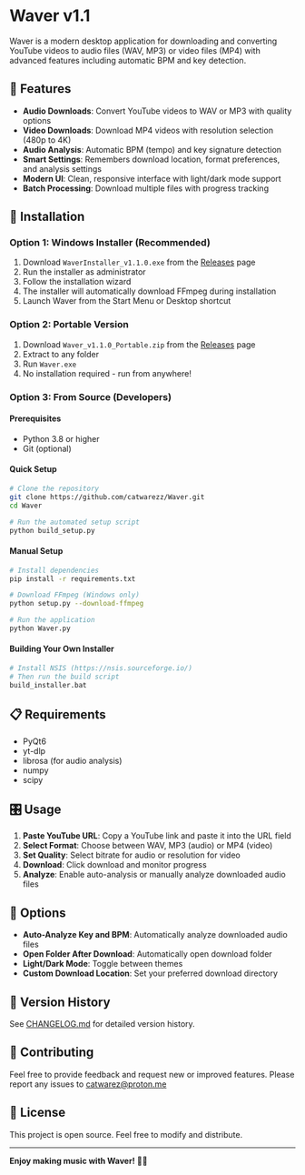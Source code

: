 # Waver v1.1

Waver is a modern desktop application for downloading and converting YouTube videos to audio files (WAV, MP3) or video files (MP4) with advanced features including automatic BPM and key detection.

## 🎵 Features

- **Audio Downloads**: Convert YouTube videos to WAV or MP3 with quality options
- **Video Downloads**: Download MP4 videos with resolution selection (480p to 4K)
- **Audio Analysis**: Automatic BPM (tempo) and key signature detection
- **Smart Settings**: Remembers download location, format preferences, and analysis settings
- **Modern UI**: Clean, responsive interface with light/dark mode support
- **Batch Processing**: Download multiple files with progress tracking

## 🚀 Installation

### Option 1: Windows Installer (Recommended)
1. Download `WaverInstaller_v1.1.0.exe` from the [Releases](https://github.com/catwarezz/Waver/releases) page
2. Run the installer as administrator
3. Follow the installation wizard
4. The installer will automatically download FFmpeg during installation
5. Launch Waver from the Start Menu or Desktop shortcut

### Option 2: Portable Version
1. Download `Waver_v1.1.0_Portable.zip` from the [Releases](https://github.com/catwarezz/Waver/releases) page
2. Extract to any folder
3. Run `Waver.exe`
4. No installation required - run from anywhere!

### Option 3: From Source (Developers)

#### Prerequisites
- Python 3.8 or higher
- Git (optional)

#### Quick Setup
```bash
# Clone the repository
git clone https://github.com/catwarezz/Waver.git
cd Waver

# Run the automated setup script
python build_setup.py
```

#### Manual Setup
```bash
# Install dependencies
pip install -r requirements.txt

# Download FFmpeg (Windows only)
python setup.py --download-ffmpeg

# Run the application
python Waver.py
```

#### Building Your Own Installer
```bash
# Install NSIS (https://nsis.sourceforge.io/)
# Then run the build script
build_installer.bat
```

## 📋 Requirements

- PyQt6
- yt-dlp
- librosa (for audio analysis)
- numpy
- scipy

## 🎛️ Usage

1. **Paste YouTube URL**: Copy a YouTube link and paste it into the URL field
2. **Select Format**: Choose between WAV, MP3 (audio) or MP4 (video)
3. **Set Quality**: Select bitrate for audio or resolution for video
4. **Download**: Click download and monitor progress
5. **Analyze**: Enable auto-analysis or manually analyze downloaded audio files

## 🔧 Options

- **Auto-Analyze Key and BPM**: Automatically analyze downloaded audio files
- **Open Folder After Download**: Automatically open download folder
- **Light/Dark Mode**: Toggle between themes
- **Custom Download Location**: Set your preferred download directory

## 📝 Version History

See [CHANGELOG.md](CHANGELOG.md) for detailed version history.

## 🤝 Contributing

Feel free to provide feedback and request new or improved features. 
Please report any issues to catwarez@proton.me

## 📄 License

This project is open source. Feel free to modify and distribute.

---

**Enjoy making music with Waver!** 🎵✨
